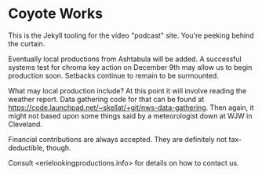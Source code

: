 Coyote Works
============

This is the Jekyll tooling for the video "podcast" site.  You're peeking 
behind the curtain.

Eventually local productions from Ashtabula will be added.  A successful 
systems test for chroma key action on December 9th may allow us to begin 
production soon.  Setbacks continue to remain to be surmounted.

What may local production include?  At this point it will involve 
reading the weather report.  Data gathering code for that can be found 
at <https://code.launchpad.net/~skellat/+git/nws-data-gathering>.  Then 
again, it might not based upon some things said by a meteorologist down 
at WJW in Cleveland.
  
Financial contributions are always accepted.  They are definitely not 
tax-deductible, though.

Consult <erielookingproductions.info> for details on how to contact us.
